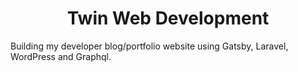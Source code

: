 <h1 align="center">
  Twin Web Development
</h1>

Building my developer blog/portfolio website using Gatsby, Laravel, WordPress and Graphql.

